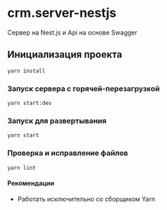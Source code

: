 # crm.server-nestjs

Сервер на Nest.js и Api на основе Swagger

## Инициализация проекта

```
yarn install
```

### Запуск сервера с горячей-перезагрузкой

```
yarn start:dev
```

### Запуск для развертывания

```
yarn start
```

### Проверка и исправление файлов

```
yarn lint
```

#### Рекомендации

- Работать исключительно со сборщиком Yarn
